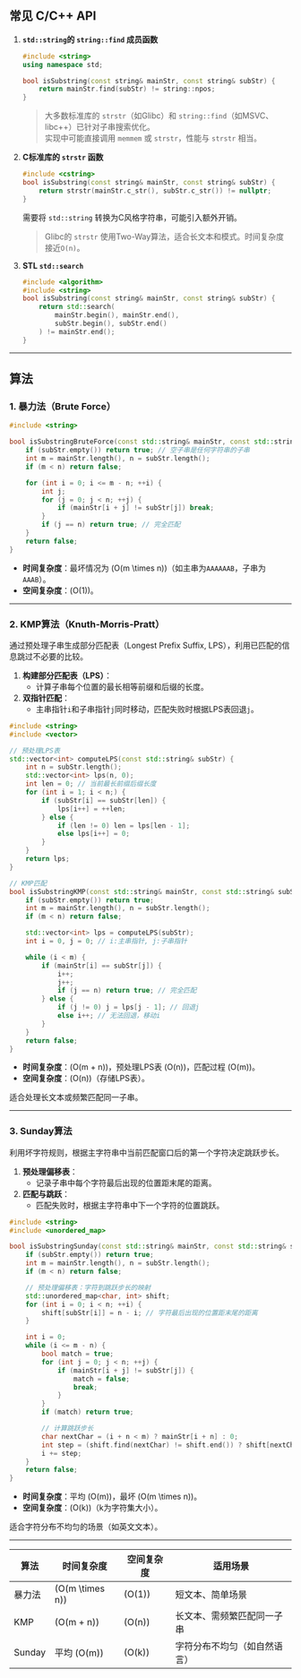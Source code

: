 
## 常见 C/C++ API

1. **`std::string`的 `string::find` 成员函数**
   ```cpp
   #include <string>
   using namespace std;

   bool isSubstring(const string& mainStr, const string& subStr) {
       return mainStr.find(subStr) != string::npos;
   }
   ```
   > 大多数标准库的 `strstr`（如Glibc）和 `string::find`（如MSVC、libc++）已针对子串搜索优化。  
   > 实现中可能直接调用 `memmem` 或 `strstr`，性能与 `strstr` 相当。


2. **C标准库的 `strstr` 函数**
   ```cpp
   #include <cstring>
   bool isSubstring(const string& mainStr, const string& subStr) {
       return strstr(mainStr.c_str(), subStr.c_str()) != nullptr;
   }
   ```
   需要将 `std::string` 转换为C风格字符串，可能引入额外开销。
   > Glibc的 `strstr` 使用Two-Way算法，适合长文本和模式。时间复杂度接近`O(n)`。


3. **STL `std::search`**
   ```cpp
   #include <algorithm>
   #include <string>
   bool isSubstring(const string& mainStr, const string& subStr) {
       return std::search(
           mainStr.begin(), mainStr.end(),
           subStr.begin(), subStr.end()
       ) != mainStr.end();
   }
   ```

---

## 算法

### **1. 暴力法（Brute Force）**
```cpp
#include <string>

bool isSubstringBruteForce(const std::string& mainStr, const std::string& subStr) {
    if (subStr.empty()) return true; // 空子串是任何字符串的子串
    int m = mainStr.length(), n = subStr.length();
    if (m < n) return false;

    for (int i = 0; i <= m - n; ++i) {
        int j;
        for (j = 0; j < n; ++j) {
            if (mainStr[i + j] != subStr[j]) break;
        }
        if (j == n) return true; // 完全匹配
    }
    return false;
}
```
- **时间复杂度**：最坏情况为 \(O(m \times n)\)（如主串为`AAAAAAB`，子串为`AAAB`）。
- **空间复杂度**：\(O(1)\)。

---

### **2. KMP算法（Knuth-Morris-Pratt）**

通过预处理子串生成部分匹配表（Longest Prefix Suffix, LPS），利用已匹配的信息跳过不必要的比较。

1. **构建部分匹配表（LPS）**：
   - 计算子串每个位置的最长相等前缀和后缀的长度。
2. **双指针匹配**：
   - 主串指针`i`和子串指针`j`同时移动，匹配失败时根据LPS表回退`j`。

```cpp
#include <string>
#include <vector>

// 预处理LPS表
std::vector<int> computeLPS(const std::string& subStr) {
    int n = subStr.length();
    std::vector<int> lps(n, 0);
    int len = 0; // 当前最长前缀后缀长度
    for (int i = 1; i < n;) {
        if (subStr[i] == subStr[len]) {
            lps[i++] = ++len;
        } else {
            if (len != 0) len = lps[len - 1];
            else lps[i++] = 0;
        }
    }
    return lps;
}

// KMP匹配
bool isSubstringKMP(const std::string& mainStr, const std::string& subStr) {
    if (subStr.empty()) return true;
    int m = mainStr.length(), n = subStr.length();
    if (m < n) return false;

    std::vector<int> lps = computeLPS(subStr);
    int i = 0, j = 0; // i:主串指针, j:子串指针

    while (i < m) {
        if (mainStr[i] == subStr[j]) {
            i++;
            j++;
            if (j == n) return true; // 完全匹配
        } else {
            if (j != 0) j = lps[j - 1]; // 回退j
            else i++; // 无法回退，移动i
        }
    }
    return false;
}
```

- **时间复杂度**：\(O(m + n)\)，预处理LPS表 \(O(n)\)，匹配过程 \(O(m)\)。
- **空间复杂度**：\(O(n)\)（存储LPS表）。

适合处理长文本或频繁匹配同一子串。

---

### **3. Sunday算法**

利用坏字符规则，根据主字符串中当前匹配窗口后的第一个字符决定跳跃步长。

1. **预处理偏移表**：
   - 记录子串中每个字符最后出现的位置距末尾的距离。
2. **匹配与跳跃**：
   - 匹配失败时，根据主字符串中下一个字符的位置跳跃。

```cpp
#include <string>
#include <unordered_map>

bool isSubstringSunday(const std::string& mainStr, const std::string& subStr) {
    if (subStr.empty()) return true;
    int m = mainStr.length(), n = subStr.length();
    if (m < n) return false;

    // 预处理偏移表：字符到跳跃步长的映射
    std::unordered_map<char, int> shift;
    for (int i = 0; i < n; ++i) {
        shift[subStr[i]] = n - i; // 字符最后出现的位置距末尾的距离
    }

    int i = 0;
    while (i <= m - n) {
        bool match = true;
        for (int j = 0; j < n; ++j) {
            if (mainStr[i + j] != subStr[j]) {
                match = false;
                break;
            }
        }
        if (match) return true;

        // 计算跳跃步长
        char nextChar = (i + n < m) ? mainStr[i + n] : 0;
        int step = (shift.find(nextChar) != shift.end()) ? shift[nextChar] : n + 1;
        i += step;
    }
    return false;
}
```

- **时间复杂度**：平均 \(O(m)\)，最坏 \(O(m \times n)\)。
- **空间复杂度**：\(O(k)\)（k为字符集大小）。

适合字符分布不均匀的场景（如英文文本）。

---

| 算法   | 时间复杂度        | 空间复杂度 | 适用场景                     |
| ------ | ----------------- | ---------- | ---------------------------- |
| 暴力法 | \(O(m \times n)\) | \(O(1)\)   | 短文本、简单场景             |
| KMP    | \(O(m + n)\)      | \(O(n)\)   | 长文本、需频繁匹配同一子串   |
| Sunday | 平均 \(O(m)\)     | \(O(k)\)   | 字符分布不均匀（如自然语言） |


